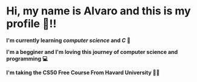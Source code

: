 # Hi, my name is Alvaro and this is my profile 🙂!!
**I'm currently learning *computer* *science* and *C* 📖**

**I'm a begginer and I'm loving this journey of computer science and programming 💻**

**I'm taking the CS50 Free Course From Havard University 🧑‍🎓**
<!--
**AlvaroAndLukeTheCoder/AlvaroAndLukeTheCoder** is a ✨ _special_ ✨ repository because its `README.md` (this file) appears on your GitHub profile.

Here are some ideas to get you started:

- 🔭 I’m currently working on ...
- 🌱 I’m currently learning ...
- 👯 I’m looking to collaborate on ...
- 🤔 I’m looking for help with ...
- 💬 Ask me about ...
- 📫 How to reach me: ...
- 😄 Pronouns: ...
- ⚡ Fun fact: ...
-->
